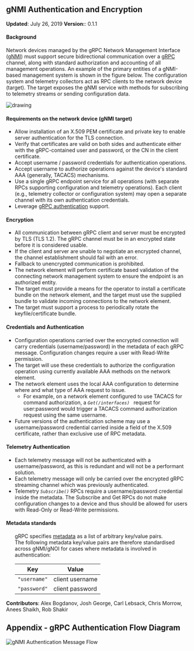 ## gNMI Authentication and Encryption


**Updated**: July 26, 2019
**Version:**: 0.1.1

#### Background

Network devices managed by the gRPC Network Management Interface ([gNMI](https://github.com/openconfig/reference/blob/master/rpc/gnmi/gnmi-specification.md)) must support secure bidirectional communication over a [gRPC](http://www.grpc.io/) channel, along with standard authorization and accounting of all management operations.  An example of the primary entities of a gNMI-based management system is shown in the figure below.  The configuration system and telemetry collectors act as RPC clients to the network device (target).  The target exposes the gNMI service with methods for subscribing to telemetry streams or sending configuration data.

![drawing](img/auth-overview.png)

#### Requirements on the network device (gNMI target)



*   Allow installation of an X.509 PEM certificate and private key to enable server authentication for the TLS connection.
*   Verify that certificates are valid on both sides and authenticate either with the gRPC-contained user and password, or the CN in the client certificate.
*   Accept username / password credentials for authentication operations.
*   Accept username to authorize operations against the device's standard AAA (generally, TACACS) mechanisms.
*   Use a single gRPC endpoint service for all operations (with separate RPCs supporting configuration and telemetry operations).  Each client (e.g., telemetry collector or configuration system) may open a separate channel with its own authentication credentials.
*   Leverage [gRPC authentication](http://www.grpc.io/docs/guides/auth.html) support.

#### Encryption



*   All communication between gRPC client and server must be encrypted by TLS (TLS 1.2). The gRPC channel must be in an encrypted state before it is considered usable.
*   If the client and server are unable to negotiate an encrypted channel, the channel establishment should fail with an error.
*   Fallback to unencrypted communication is prohibited.
*   The network element will perform certificate based validation of the connecting network management system to ensure the endpoint is an authorized entity.
*   The target must provide a means for the operator to install a certificate bundle on the network element, and the target must use the supplied bundle to validate incoming connections to the network element.
*   The target must support a process to periodically rotate the keyfile/certificate bundle.

#### Credentials and Authentication



*   Configuration operations carried over the encrypted connection will carry credentials (username/password) in the metadata 
of each gRPC message.  Configuration changes require a user with Read-Write permission.
*   The target will use these credentials to authorize the configuration operation using currently available AAA methods on 
the network element.
*   The network element uses the local AAA configuration to determine where and what type of AAA request to issue.
    *   For example, on a network element configured to use TACACS for command authorization, a <code><em>Get(/interfaces)
   </em></code> request for user:password would trigger a TACACS command authorization request using the same username.
*   Future versions of the authentication scheme may use a username/password credential carried inside a field of the X.509 
certificate, rather than exclusive use of RPC metadata.

#### Telemetry Authentication

*   Each telemetry message will not be authenticated with a username/password, as this is redundant and will not be a 
performant solution.
*   Each telemetry message will only be carried over the encrypted gRPC streaming channel which was previously authenticated.
*   Telemetry <code><em>Subscribe()</em></code> RPCs require a username/password credential inside the metadata.  The 
Subscribe and Get RPCs do not make configuration changes to a device and thus should be allowed for users with Read-Only or
Read-Write permissions.

#### Metadata standards
<ul>
gRPC specifies <a href="https://grpc.io/docs/what-is-grpc/core-concepts/#metadata">metadata</a> as a list of arbitrary key/value pairs.<br>
The following metadata key/value pairs are therefore standardised across gNMI/gNOI for cases where metadata is involved in authentication:

| Key          | Value           |
|--------------|-----------------|
| `"username"` | client username |
| `"password"` | client password |
</ul>



**Contributors**: Alex Bogdanov, Josh George, Carl Lebsack, Chris Morrow, Anees Shaikh, Rob Shakir

## Appendix - gRPC Authentication Flow Diagram


![gNMI Authentication Message Flow](img/auth-message-flow.png)

